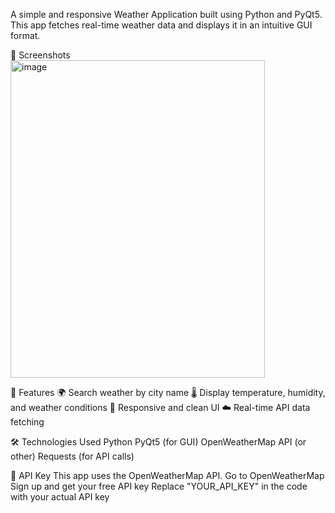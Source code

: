 A simple and responsive Weather Application built using Python and PyQt5. This app fetches real-time weather data and displays it in an intuitive GUI format.

📸 Screenshots
<img width="407" height="508" alt="image" src="https://github.com/user-attachments/assets/adf7301c-7135-4fef-959d-2bcf8aed3965" />

🔧 Features
🌍 Search weather by city name
🌡️ Display temperature, humidity, and weather conditions
🌈 Responsive and clean UI
☁️ Real-time API data fetching

🛠️ Technologies Used
Python
PyQt5 (for GUI)
OpenWeatherMap API (or other)
Requests (for API calls)

🔑 API Key
This app uses the OpenWeatherMap API.
Go to OpenWeatherMap
Sign up and get your free API key
Replace "YOUR_API_KEY" in the code with your actual API key

